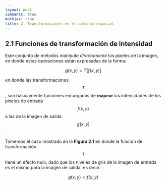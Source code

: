 ```yaml
---
layout: post
comments: true
mathjax: true
title: 2. Transformaciones en el dominio espacial
---
```

## 2.1 Funciones de transformación de intensidad

Este conjunto de métodos _manipula directamente_ los pixeles de la imagen, en donde estas operaciones están expresadas de la forma:

$$ g(x, y) = T[f(x, y)] $$

en donde las transformaciones $$T$$, son básicamente funciones encargadas de __mapear__ las intensidades de los pixeles de entrada $$f(x, y)$$ a las de la imagen de salida $$g(x, y)$$.

Tomemos el caso mostrado en la __Figura 2.1__ en donde la función de transformación $$T$$ tiene un efecto nulo, dado que los niveles de gris de la imagen de entrada es el mismo para la imagen de salida, es decir:

$$ g(x, y) = f(x, y) $$ 

